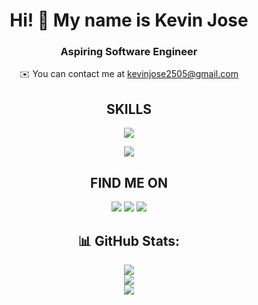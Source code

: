   <h1 align="center" >Hi! &#128075; My name is Kevin Jose</h1>
  <h3 align="center" >Aspiring Software Engineer</h3>
  <p align="center">✉️ You can contact me at <a href="mailto:kevinjose2505@gmail.com">kevinjose2505@gmail.com</a></p>

<h2 align="center">SKILLS</h2>

<p align="center">
  <a href="https://skillicons.dev">
    <img src="https://skillicons.dev/icons?i=c,py,java,mysql" />
  </a>
</p>
<p align="center">
  <a href="https://skillicons.dev">
    <img src="https://skillicons.dev/icons?i=html,css,js,git" />
  </a>
</p>


<h2 align="center">FIND ME ON</h2>

<p align="center">
  <a href="https://skillicons.dev">
    <a href="https://www.instagram.com/kevinjose1105/"><img src="https://skillicons.dev/icons?i=instagram"/></a>
    <a href="https://www.linkedin.com/in/kevin-jose-b08311279/"><img src="https://skillicons.dev/icons?i=linkedin"/></a>
    <a href="https://github.com/Kevinjose102"><img src="https://skillicons.dev/icons?i=github"/></a>
  </a>
</p>

<h2 align="center">📊 GitHub Stats:</h2>

<p align="center">
  <img src="https://github-readme-stats.vercel.app/api?username=Kevinjose102&theme=codeSTACKr&hide_border=false&include_all_commits=false&count_private=false"/><br/>
  <img src="https://github-readme-streak-stats.herokuapp.com/?user=Kevinjose102&theme=codeSTACKr&hide_border=true"/><br/>
  <img src="https://github-readme-stats.vercel.app/api/top-langs/?username=Kevinjose102&theme=codeSTACKr&hide_border=false&include_all_commits=false&count_private=false&layout=compact"/>
</p>
